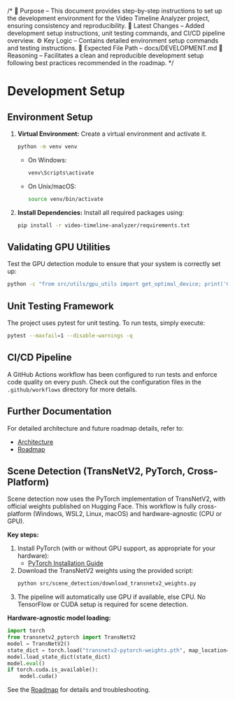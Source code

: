 /*
📌 Purpose – This document provides step-by-step instructions to set up the development environment for the Video Timeline Analyzer project, ensuring consistency and reproducibility.
🔄 Latest Changes – Added development setup instructions, unit testing commands, and CI/CD pipeline overview.
⚙️ Key Logic – Contains detailed environment setup commands and testing instructions.
📂 Expected File Path – docs/DEVELOPMENT.md
🧠 Reasoning – Facilitates a clean and reproducible development setup following best practices recommended in the roadmap.
*/

# Development Setup

## Environment Setup

1. **Virtual Environment:**
   Create a virtual environment and activate it.

   ```bash
   python -m venv venv
   ```

   - On Windows:
     ```bash
     venv\Scripts\activate
     ```
   - On Unix/macOS:
     ```bash
     source venv/bin/activate
     ```

2. **Install Dependencies:**
   Install all required packages using:

   ```bash
   pip install -r video-timeline-analyzer/requirements.txt
   ```

## Validating GPU Utilities

Test the GPU detection module to ensure that your system is correctly set up:

```bash
python -c "from src/utils/gpu_utils import get_optimal_device; print('GPU Device:', get_optimal_device())"
```

## Unit Testing Framework

The project uses pytest for unit testing. To run tests, simply execute:

```bash
pytest --maxfail=1 --disable-warnings -q
```

## CI/CD Pipeline

A GitHub Actions workflow has been configured to run tests and enforce code quality on every push. Check out the configuration files in the `.github/workflows` directory for more details.

## Further Documentation

For detailed architecture and future roadmap details, refer to:

- [Architecture](ARCHITECTURE.md)
- [Roadmap](ROADMAP.md)

## Scene Detection (TransNetV2, PyTorch, Cross-Platform)

Scene detection now uses the PyTorch implementation of TransNetV2, with official weights published on Hugging Face. This workflow is fully cross-platform (Windows, WSL2, Linux, macOS) and hardware-agnostic (CPU or GPU).

**Key steps:**
1. Install PyTorch (with or without GPU support, as appropriate for your hardware):
   - [PyTorch Installation Guide](https://pytorch.org/get-started/locally/)
2. Download the TransNetV2 weights using the provided script:
   ```bash
   python src/scene_detection/download_transnetv2_weights.py
   ```
3. The pipeline will automatically use GPU if available, else CPU. No TensorFlow or CUDA setup is required for scene detection.

**Hardware-agnostic model loading:**
```python
import torch
from transnetv2_pytorch import TransNetV2
model = TransNetV2()
state_dict = torch.load("transnetv2-pytorch-weights.pth", map_location=torch.device('cuda' if torch.cuda.is_available() else 'cpu'))
model.load_state_dict(state_dict)
model.eval()
if torch.cuda.is_available():
    model.cuda()
```

See the [Roadmap](ROADMAP.md) for details and troubleshooting. 
